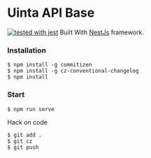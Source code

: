 # Uinta API Base
[![tested with jest](https://img.shields.io/badge/tested_with-jest-99424f.svg)](https://github.com/facebook/jest)
Built With [NestJs](https://github.com/kamilmysliwiec/nest) framework.

### Installation

```
$ npm install -g commitizen
$ npm install -g cz-conventional-changelog
$ npm install
```

### Start

```
$ npm run serve
```

Hack on code

```
$ git add .
$ git cz
$ git push
```
